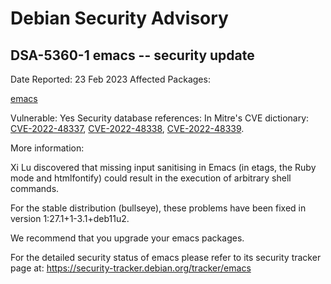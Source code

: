 
Debian Security Advisory
========================


DSA-5360-1 emacs -- security update
-----------------------------------



Date Reported:
23 Feb 2023
Affected Packages:

[emacs](https://packages.debian.org/src:emacs)

Vulnerable:
Yes
Security database references:
In Mitre's CVE dictionary: [CVE-2022-48337](https://security-tracker.debian.org/tracker/CVE-2022-48337), [CVE-2022-48338](https://security-tracker.debian.org/tracker/CVE-2022-48338), [CVE-2022-48339](https://security-tracker.debian.org/tracker/CVE-2022-48339).  

More information:

Xi Lu discovered that missing input sanitising in Emacs (in etags, the
Ruby mode and htmlfontify) could result in the execution of arbitrary
shell commands.


For the stable distribution (bullseye), these problems have been fixed in
version 1:27.1+1-3.1+deb11u2.


We recommend that you upgrade your emacs packages.


For the detailed security status of emacs please refer to
its security tracker page at:
<https://security-tracker.debian.org/tracker/emacs>





